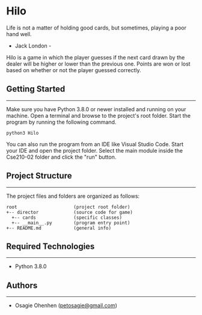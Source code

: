 # Hilo
Life is not a matter of holding good cards,
but sometimes, playing a poor hand well.

- Jack London -

Hilo is a game in which the player guesses if the next card drawn by the dealer will be higher or lower than the previous one. Points are won or lost based on whether or not the player guessed correctly.

## Getting Started
---
Make sure you have Python 3.8.0 or newer installed and running on your machine. Open a terminal and 
browse to the project's root folder. Start the program by running the following command.
```
python3 Hilo
```
You can also run the program from an IDE like Visual Studio Code. Start your IDE and open the 
project folder. Select the main module inside the Cse210-02 folder and click the "run" button.

## Project Structure
---
The project files and folders are organized as follows:
```
root                     (project root folder)
+-- director             (source code for game)
  +-- cards              (specific classes)
  +-- __main__.py        (program entry point)
+-- README.md            (general info)
```

## Required Technologies
---
* Python 3.8.0

## Authors
---
* Osagie Ohenhen (petosagie@gmail.com)
